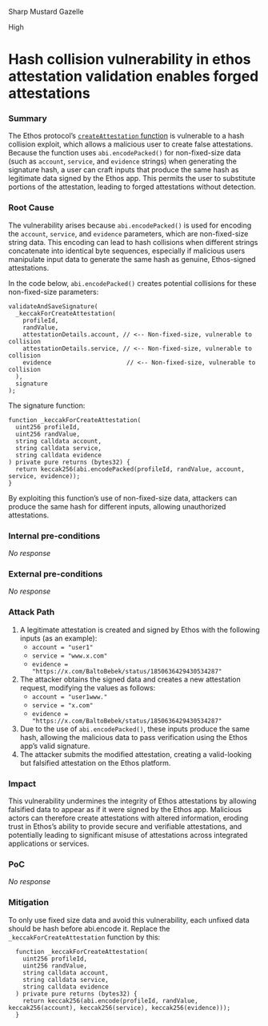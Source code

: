 Sharp Mustard Gazelle

High

# Hash collision vulnerability in ethos attestation validation enables forged attestations

### Summary

The Ethos protocol’s [`createAttestation` function](https://github.com/sherlock-audit/2024-10-ethos-network/blob/main/ethos/packages/contracts/contracts/EthosAttestation.sol#L191-L200) is vulnerable to a hash collision exploit, which allows a malicious user to create false attestations. Because the function uses `abi.encodePacked()` for non-fixed-size data (such as `account`, `service`, and `evidence` strings) when generating the signature hash, a user can craft inputs that produce the same hash as legitimate data signed by the Ethos app. This permits the user to substitute portions of the attestation, leading to forged attestations without detection.

### Root Cause

The vulnerability arises because `abi.encodePacked()` is used for encoding the `account`, `service`, and `evidence` parameters, which are non-fixed-size string data. This encoding can lead to hash collisions when different strings concatenate into identical byte sequences, especially if malicious users manipulate input data to generate the same hash as genuine, Ethos-signed attestations.

In the code below, `abi.encodePacked()` creates potential collisions for these non-fixed-size parameters:

```solidity
validateAndSaveSignature(
  _keccakForCreateAttestation(
    profileId,
    randValue,
    attestationDetails.account, // <-- Non-fixed-size, vulnerable to collision
    attestationDetails.service, // <-- Non-fixed-size, vulnerable to collision
    evidence                     // <-- Non-fixed-size, vulnerable to collision
  ),
  signature
);
```

The signature function:

```solidity
function _keccakForCreateAttestation(
  uint256 profileId,
  uint256 randValue,
  string calldata account,
  string calldata service,
  string calldata evidence
) private pure returns (bytes32) {
  return keccak256(abi.encodePacked(profileId, randValue, account, service, evidence));
}
```

By exploiting this function’s use of non-fixed-size data, attackers can produce the same hash for different inputs, allowing unauthorized attestations.

### Internal pre-conditions

_No response_

### External pre-conditions

_No response_

### Attack Path

1. A legitimate attestation is created and signed by Ethos with the following inputs (as an example):
   - `account = "user1"`
   - `service = "www.x.com"`
   - `evidence = "https://x.com/BaltoBebek/status/1850636429430534287"`
2. The attacker obtains the signed data and creates a new attestation request, modifying the values as follows:
   - `account = "user1www."`
   - `service = "x.com"`
   - `evidence = "https://x.com/BaltoBebek/status/1850636429430534287"`
3. Due to the use of `abi.encodePacked()`, these inputs produce the same hash, allowing the malicious data to pass verification using the Ethos app’s valid signature.
4. The attacker submits the modified attestation, creating a valid-looking but falsified attestation on the Ethos platform.

### Impact

This vulnerability undermines the integrity of Ethos attestations by allowing falsified data to appear as if it were signed by the Ethos app. Malicious actors can therefore create attestations with altered information, eroding trust in Ethos’s ability to provide secure and verifiable attestations, and potentially leading to significant misuse of attestations across integrated applications or services.

### PoC

_No response_

### Mitigation

To only use fixed size data and avoid this vulnerability, each unfixed data should be hash before abi.encode it.
Replace the `_keccakForCreateAttestation` function by this:
```solidity
  function _keccakForCreateAttestation(
    uint256 profileId,
    uint256 randValue,
    string calldata account,
    string calldata service,
    string calldata evidence
  ) private pure returns (bytes32) {
    return keccak256(abi.encode(profileId, randValue, keccak256(account), keccak256(service), keccak256(evidence)));
  }
```